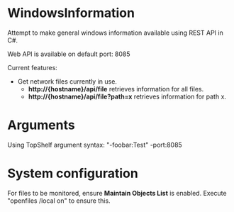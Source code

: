 # WindowsInformation

Attempt to make general windows information available using REST API in C#.

Web API is available on default port: 8085

Current features:
- Get network files currently in use.
  - <b>http://{hostname}/api/file</b>           retrieves information for all files.
  - <b>http://{hostname}/api/file?path=x</b>    retrieves information for path x.


# Arguments

Using TopShelf argument syntax: "-foobar:Test"
  -port:8085

# System configuration

For files to be monitored, ensure **Maintain Objects List** is enabled. 
Execute "openfiles /local on" to ensure this.
